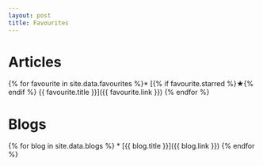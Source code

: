 ```yaml
---
layout: post
title: Favourites
---
```


# Articles

{% for favourite in site.data.favourites %}* [{% if favourite.starred %}★{% endif %} {{ favourite.title }}]({{ favourite.link }})
{% endfor %}

# Blogs

{% for blog in site.data.blogs %} * [{{ blog.title }}]({{ blog.link }})
{% endfor %}